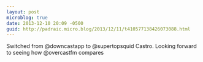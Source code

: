 ```yaml
---
layout: post
microblog: true
date: 2013-12-10 20:09 -0500
guid: http://padraic.micro.blog/2013/12/11/t410577138426073088.html
---
```

Switched from @downcastapp to @supertopsquid Castro. Looking forward to seeing how @overcastfm compares
